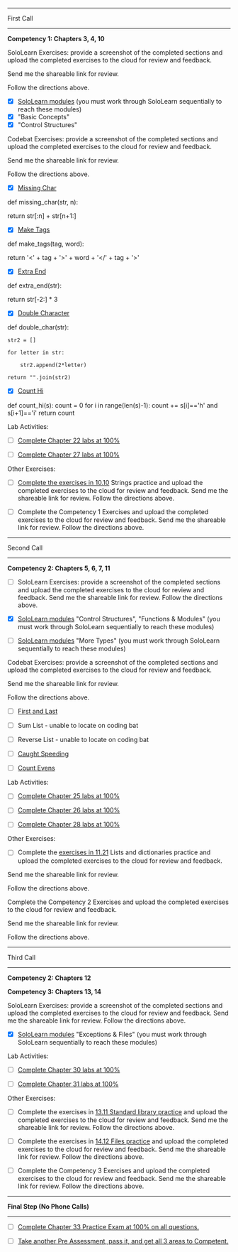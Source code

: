 -----------------------------------------------------------------------------------------------

First Call

-----------------------------------------------------------------------------------------------

**Competency 1:  Chapters 3, 4, 10**

SoloLearn Exercises:  provide a screenshot of the completed sections and upload the completed exercises to the cloud for review and feedback.  

Send me the shareable link for review.  

Follow the directions above.

- [x] [SoloLearn modules](https://www.sololearn.com/en/learn/courses/le-python)  (you must work through SoloLearn sequentially to reach these modules)
- [x] "Basic Concepts"
- [x] "Control Structures"

Codebat Exercises:  provide a screenshot of the completed sections and upload the completed exercises to the cloud for review and feedback.  

Send me the shareable link for review.  

Follow the directions above.

- [x] [Missing Char](https://codingbat.com/python/Warmup-1)

def missing_char(str, n):

  return str[:n] + str[n+1:]

- [x] [Make Tags](https://codingbat.com/python/String-1)
      
def make_tags(tag, word):

  return '<' + tag + '>' + word + '</' + tag + '>'

- [x] [Extra End](https://codingbat.com/python/String-1)

def extra_end(str):

  return str[-2:] * 3
      
- [x] [Double Character](https://codingbat.com/python/String-2)

def double_char(str):
 
    str2 = []

    for letter in str:

        str2.append(2*letter)
        
    return "".join(str2)

- [x] [Count Hi](https://codingbat.com/python/String-2)

def count_hi(s):
    count = 0
    for i in range(len(s)-1):
        count += s[i]=='h' and s[i+1]=='i'
    return count

Lab Activities:

- [ ] [Complete Chapter 22 labs at 100%](https://learn.zybooks.com/zybook/WGUC859v4/chapter/22/section/1)

- [ ] [Complete Chapter 27 labs at 100%](https://learn.zybooks.com/zybook/WGUC859v4/chapter/27/section/1)

Other Exercises:

- [ ] [Complete the exercises in 10.10](https://learn.zybooks.com/zybook/WGUC859v4/chapter/10/section/10) Strings practice and upload the completed exercises to the cloud for review and feedback.  Send me the shareable link for review.  Follow the directions above.

- [ ] Complete the Competency 1 Exercises and upload the completed exercises to the cloud for review and feedback. Send me the shareable link for review.  Follow the directions above.

-----------------------------------------------------------------------------------------------

Second Call

-----------------------------------------------------------------------------------------------

**Competency 2: Chapters 5, 6, 7, 11**

- [ ] SoloLearn Exercises: provide a screenshot of the completed sections and upload the completed exercises to the cloud for review and feedback.  Send me the shareable link for review.  Follow the directions above.

- [x] [SoloLearn modules](https://www.sololearn.com/en/learn/courses/le-python) "Control Structures", "Functions & Modules" (you must work through SoloLearn sequentially to reach these modules)

- [ ] [SoloLearn modules](https://www.sololearn.com/en/learn/courses/le-python) "More Types" (you must work through SoloLearn sequentially to reach these modules)

 
Codebat Exercises:  provide a screenshot of the completed sections and upload the completed exercises to the cloud for review and feedback.  

Send me the shareable link for review.  

Follow the directions above.

- [ ] [First and Last](https://codingbat.com/python/List-1)

- [ ] Sum List - unable to locate on coding bat

- [ ] Reverse List - unable to locate on coding bat

- [ ] [Caught Speeding](https://codingbat.com/python/Logic-1)

- [ ] [Count Evens](https://codingbat.com/python/List-2)

Lab Activities:

- [ ] [Complete Chapter 25 labs at 100%](https://learn.zybooks.com/zybook/WGUC859v4/chapter/25/section/1)

- [ ] [Complete Chapter 26 labs at 100%](https://learn.zybooks.com/zybook/WGUC859v4/chapter/26/section/1)

- [ ] [Complete Chapter 28 labs at 100%](https://learn.zybooks.com/zybook/WGUC859v4/chapter/28/section/1)

Other Exercises:

- [ ] Complete the [exercises in 11.21](https://learn.zybooks.com/zybook/WGUC859v4/chapter/11/section/21) Lists and dictionaries practice and upload the completed exercises to the cloud for review and feedback.  

Send me the shareable link for review.  

Follow the directions above.

Complete the Competency 2 Exercises and upload the completed exercises to the cloud for review and feedback.  

Send me the shareable link for review.  

Follow the directions above.

-----------------------------------------------------------------------------------------------

Third Call

-----------------------------------------------------------------------------------------------

**Competency 2: Chapters 12**

**Competency 3: Chapters 13, 14**

SoloLearn Exercises: provide a screenshot of the completed sections and upload the completed exercises to the cloud for review and feedback.  Send me the shareable link for review.  Follow the directions above.

- [x] [SoloLearn modules](https://www.sololearn.com/en/learn/courses/le-python) "Exceptions & Files" (you must work through SoloLearn sequentially to reach these modules)

Lab Activities:

- [ ] [Complete Chapter 30 labs at 100%](https://learn.zybooks.com/zybook/WGUC859v4/chapter/30/section/1)

- [ ] [Complete Chapter 31 labs at 100%](https://learn.zybooks.com/zybook/WGUC859v4/chapter/31/section/1)

Other Exercises:

- [ ] Complete the exercises in [13.11 Standard library practice](https://learn.zybooks.com/zybook/WGUC859v4/chapter/13/section/11) and upload the completed exercises to the cloud for review and feedback.  Send me the shareable link for review.  Follow the directions above.

- [ ] Complete the exercises in [14.12 Files practice](https://learn.zybooks.com/zybook/WGUC859v4/chapter/14/section/12) and upload the completed exercises to the cloud for review and feedback.  Send me the shareable link for review.  Follow the directions above.

- [ ] Complete the Competency 3 Exercises and upload the completed exercises to the cloud for review and feedback.  Send me the shareable link for review.  Follow the directions above.
 
-----------------------------------------------------------------------------------------------

**Final Step (No Phone Calls)**

-----------------------------------------------------------------------------------------------

- [ ] [Complete Chapter 33 Practice Exam at 100% on all questions.](https://learn.zybooks.com/zybook/WGUC859v4/chapter/33/section/1)

- [ ] [Take another Pre Assessment, pass it, and get all 3 areas to Competent.](https://vsa2.wgu.edu/vendor/assessment/launch/PJTV)
